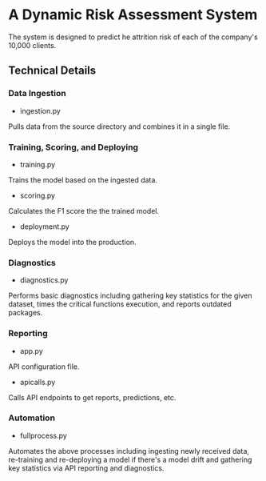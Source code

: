 # A Dynamic Risk Assessment System

The system is designed to predict he attrition risk of each of the company's 10,000 clients.

## Technical Details

### Data Ingestion

- ingestion.py

Pulls data from the source directory and combines it in a single file.

### Training, Scoring, and Deploying

- training.py

Trains the model based on the ingested data.

- scoring.py

Calculates the F1 score the the trained model.

- deployment.py

Deploys the model into the production.

### Diagnostics

- diagnostics.py

Performs basic diagnostics including gathering key statistics for the given dataset, times the critical functions execution, and reports outdated packages.

### Reporting

- app.py

API configuration file.

- apicalls.py

Calls API endpoints to get reports, predictions, etc.

### Automation

- fullprocess.py

Automates the above processes including ingesting newly received data, re-training and re-deploying a model if there's a model drift and gathering key statistics via API reporting and diagnostics.
